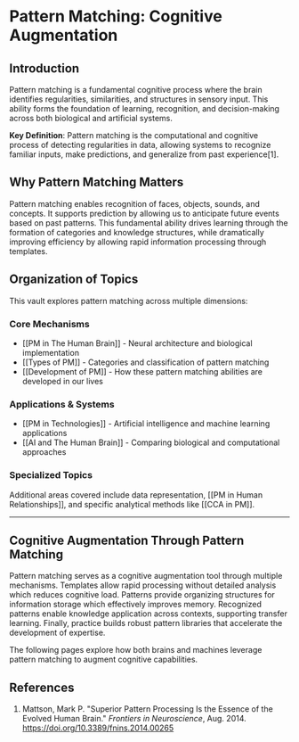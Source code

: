 # Pattern Matching: Cognitive Augmentation

## Introduction

Pattern matching is a fundamental cognitive process where the brain identifies regularities, similarities, and structures in sensory input. This ability forms the foundation of learning, recognition, and decision-making across both biological and artificial systems.

**Key Definition**: Pattern matching is the computational and cognitive process of detecting regularities in data, allowing systems to recognize familiar inputs, make predictions, and generalize from past experience[1].

## Why Pattern Matching Matters

Pattern matching enables recognition of faces, objects, sounds, and concepts. It supports prediction by allowing us to anticipate future events based on past patterns. This fundamental ability drives learning through the formation of categories and knowledge structures, while dramatically improving efficiency by allowing rapid information processing through templates.

## Organization of Topics

This vault explores pattern matching across multiple dimensions:

### Core Mechanisms
- [[PM in The Human Brain]] - Neural architecture and biological implementation
- [[Types of PM]] - Categories and classification of pattern matching
- [[Development of PM]] - How these pattern matching abilities are developed in our lives

### Applications & Systems
- [[PM in Technologies]] - Artificial intelligence and machine learning applications
- [[AI and The Human Brain]] - Comparing biological and computational approaches

### Specialized Topics
Additional areas covered include data representation, [[PM in Human Relationships]], and specific analytical methods like [[CCA in PM]].

---

## Cognitive Augmentation Through Pattern Matching

Pattern matching serves as a cognitive augmentation tool through multiple mechanisms. Templates allow rapid processing without detailed analysis which reduces cognitive load. Patterns provide organizing structures for information storage which effectively improves memory. Recognized patterns enable knowledge application across contexts, supporting transfer learning. Finally, practice builds robust pattern libraries that accelerate the development of expertise.

The following pages explore how both brains and machines leverage pattern matching to augment cognitive capabilities.

## References
1. Mattson, Mark P. "Superior Pattern Processing Is the Essence of the Evolved Human Brain." _Frontiers in Neuroscience_, Aug. 2014. https://doi.org/10.3389/fnins.2014.00265